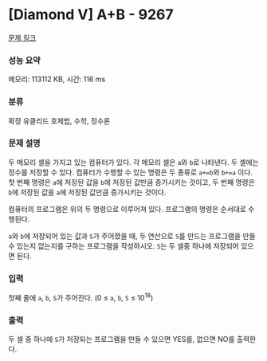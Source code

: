 # [Diamond V] A+B - 9267 

[문제 링크](https://www.acmicpc.net/problem/9267) 

### 성능 요약

메모리: 113112 KB, 시간: 116 ms

### 분류

확장 유클리드 호제법, 수학, 정수론

### 문제 설명

<p>두 메모리 셀을 가지고 있는 컴퓨터가 있다. 각 메모리 셀은 <code>a</code>와 <code>b</code>로 나타낸다. 두 셀에는 정수를 저장할 수 있다. 컴퓨터가 수행할 수 있는 명령은 두 종류로 <code>a+=b</code>와 <code>b+=a</code> 이다. 첫 번째 명령은 <code>a</code>에 저장된 값을 <code>b</code>에 저장된 값만큼 증가시키는 것이고, 두 번째 명령은 <code>b</code>에 저장된 값을 <code>a</code>에 저장된 값만큼 증가시키는 것이다.</p>

<p>컴퓨터의 프로그램은 위의 두 명령으로 이루어져 있다. 프로그램의 명령은 순서대로 수행된다.</p>

<p><code>a</code>와 <code>b</code>에 저장되어 있는 값과 <code>S</code>가 주어졌을 때, 두 연산으로 <code>S</code>를 만드는 프로그램을 만들 수 있는지 없는지를 구하는 프로그램을 작성하시오. <code>S</code>는 두 셀중 하나에 저장되어 있으면 된다.</p>

### 입력 

 <p>첫째 줄에 <code>a</code>, <code>b</code>, <code>S</code>가 주어진다. (0 ≤ <code>a</code>, <code>b</code>, <code>S</code> ≤ 10<sup>18</sup>)</p>

### 출력 

 <p>두 셀 중 하나에 <code>S</code>가 저장되는 프로그램을 만들 수 있으면 YES를, 없으면 NO를 출력한다.</p>

